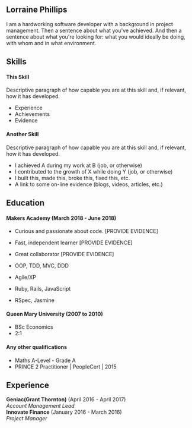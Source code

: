## Lorraine Phillips

I am a hardworking software developer with a background in project management. Then a sentence about what you've achieved. And then a sentence about what you're looking for: what you would ideally be doing, with whom and in what environment.

## Skills

#### This Skill

Descriptive paragraph of how capable you are at this skill and, if relevant, how it has developed.

- Experience
- Achievements
- Evidence

#### Another Skill

Descriptive paragraph of how capable you are at this skill and, if relevant, how it has developed.

- I achieved A during my work at B (job, or otherwise)
- I contributed to the growth of X while doing Y (job, or otherwise)
- I built this, made this, broke this, fixed this, etc.
- A link to some on-line evidence (blogs, videos, articles, etc.)

## Education

#### Makers Academy (March 2018 - June 2018)

- Curious and passionate about code. [PROVIDE EVIDENCE]
- Fast, independent learner [PROVIDE EVIDENCE]
- Great collaborator [PROVIDE EVIDENCE]

- OOP, TDD, MVC, DDD
- Agile/XP
- Ruby, Rails, JavaScript
- RSpec, Jasmine

#### Queen Mary University (2007 to 2010)

- BSc Economics
- 2:1

#### Any other qualifications

- Maths A-Level - Grade A
- PRINCE 2 Practitioner | PeopleCert | 2015

## Experience

**Geniac(Grant Thornton)** (April 2016 - April 2017)    
*Account Management Lead*  
**Innovate Finance** (January 2016 - March 2016)   
*Project Manager*  
